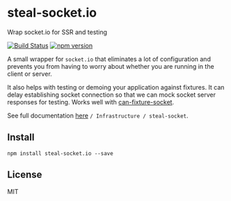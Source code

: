 # steal-socket.io

Wrap socket.io for SSR and testing

[![Build Status](https://travis-ci.org/stealjs/steal-socket.io.svg?branch=master)](https://travis-ci.org/stealjs/steal-socket.io)
[![npm version](https://badge.fury.io/js/steal-socket.io.svg)](http://badge.fury.io/js/steal-socket.io)

A small wrapper for `socket.io` that eliminates a lot of configuration and prevents you from having to worry about whether you are running in the client or server.

It also helps with testing or demoing your application against fixtures. It can delay establishing socket connection so that we can mock socket server responses for testing. Works well with [can-fixture-socket](http://v3.canjs.com/doc/can-fixture-socket.html).

See full documentation [here](https://stealjs.github.io/stealjs/docs/index.html) `/ Infrastructure / steal-socket`.

## Install

```shell
npm install steal-socket.io --save
```

## License

MIT
